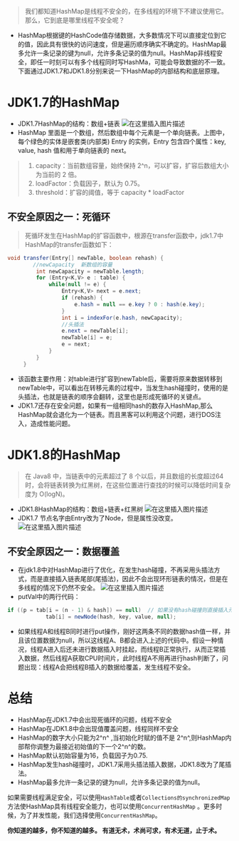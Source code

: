 > 我们都知道HashMap是线程不安全的，在多线程的环境下不建议使用它。那么，它到底是哪里线程不安全呢？
* HashMap根据键的HashCode值存储数据，大多数情况下可以直接定位到它的值，因此具有很快的访问速度，但是遍历顺序确实不确定的。HashMap最多允许一条记录的键为null，允许多条记录的值为null。HashMap非线程安全，即任一时刻可以有多个线程同时写HashMa，可能会导致数据的不一致。下面通过JDK1.7和JDK1.8分别来说一下HashMap的内部结构和底层原理。
#  JDK1.7的HashMap
* JDK1.7HashMap的结构：数组+链表
![在这里插入图片描述](https://img-blog.csdnimg.cn/20200418123611363.png?x-oss-process=image/watermark,type_ZmFuZ3poZW5naGVpdGk,shadow_10,text_aHR0cHM6Ly9ibG9nLmNzZG4ubmV0L3FxXzQwNzIyODI3,size_16,color_FFFFFF,t_70#pic_center)
* HashMap 里面是一个数组，然后数组中每个元素是一个单向链表。上图中，每个绿色的实体是嵌套类(内部类) Entry 的实例，Entry 包含四个属性：key, value, hash 值和用于单向链表的 next。
> 1. capacity：当前数组容量，始终保持 2^n，可以扩容，扩容后数组大小为当前的 2 倍。
> 2. loadFactor：负载因子，默认为 0.75。
> 3. threshold：扩容的阈值，等于 capacity * loadFactor
##  不安全原因之一：死循环
> 死循环发生在HashMap的扩容函数中，根源在transfer函数中，jdk1.7中HashMap的transfer函数如下：

```java
void transfer(Entry[] newTable, boolean rehash) {
		//newCapacity  新数组的容量
         int newCapacity = newTable.length;
         for (Entry<K,V> e : table) {
             while(null != e) {
                 Entry<K,V> next = e.next;
                 if (rehash) {
                     e.hash = null == e.key ? 0 : hash(e.key);
                 }
                 int i = indexFor(e.hash, newCapacity);
                 //头插法
                 e.next = newTable[i];
                 newTable[i] = e;
                 e = next;
             }
         }
     }
```
* 该函数主要作用：对table进行扩容到newTable后，需要将原来数据转移到newTable中，可以看出在转移元素的过程中，当发生hash碰撞时，使用的是头插法，也就是链表的顺序会翻转，这里也是形成死循环的关键点。
* JDK1.7还存在安全问题，如果有一组相同hash的数存入HashMap,那么HashMap就会退化为一个链表。而且黑客可以利用这个问题，进行DOS注入，造成性能问题。
# JDK1.8的HashMap
> 在 Java8 中，当链表中的元素超过了 8 个以后，并且数组的长度超过64时，会将链表转换为红黑树，在这些位置进行查找的时候可以降低时间复杂度为 O(logN)。

* JDK1.8HashMap的结构：数组+链表+红黑树
![在这里插入图片描述](https://img-blog.csdnimg.cn/20200418125423603.png?x-oss-process=image/watermark,type_ZmFuZ3poZW5naGVpdGk,shadow_10,text_aHR0cHM6Ly9ibG9nLmNzZG4ubmV0L3FxXzQwNzIyODI3,size_16,color_FFFFFF,t_70#pic_center)
* JDK1.7 节点名字由Entry改为了Node，但是属性没改变。
![在这里插入图片描述](https://img-blog.csdnimg.cn/20200418130433911.png?x-oss-process=image/watermark,type_ZmFuZ3poZW5naGVpdGk,shadow_10,text_aHR0cHM6Ly9ibG9nLmNzZG4ubmV0L3FxXzQwNzIyODI3,size_16,color_FFFFFF,t_70#pic_center)
##  不安全原因之一：数据覆盖
* 在jdk1.8中对HashMap进行了优化，在发生hash碰撞，不再采用头插法方式，而是直接插入链表尾部(尾插法)，因此不会出现环形链表的情况，但是在多线程的情况下仍然不安全。
![在这里插入图片描述](https://img-blog.csdnimg.cn/20200418131902465.png?x-oss-process=image/watermark,type_ZmFuZ3poZW5naGVpdGk,shadow_10,text_aHR0cHM6Ly9ibG9nLmNzZG4ubmV0L3FxXzQwNzIyODI3,size_16,color_FFFFFF,t_70#pic_center)
* putVal中的两行代码：
```java
if ((p = tab[i = (n - 1) & hash]) == null)  // 如果没有hash碰撞则直接插入元素
            tab[i] = newNode(hash, key, value, null);
```
* 如果线程A和线程B同时进行put操作，刚好这两条不同的数据hash值一样，并且该位置数据为null，所以这线程A、B都会进入上述的代码中。假设一种情况，线程A进入后还未进行数据插入时挂起，而线程B正常执行，从而正常插入数据，然后线程A获取CPU时间片，此时线程A不用再进行hash判断了，问题出现：线程A会把线程B插入的数据给覆盖，发生线程不安全。
#  总结
* HashMap在JDK1.7中会出现死循环的问题，线程不安全
* HashMap在JDK1.8中会出现值覆盖问题，线程同样不安全
* HashMap的数字大小只能为2^n^ ,当初始化时赋的值不是 2^n^,则HashMap内部帮你调整为最接近初始值的下一个2^n^的数。
* HashMap默认初始容量为16，负载因子为0.75.
* HashMap发生hash碰撞时，JDK1.7采用头插法插入数据，JDK1.8改为了尾插法。
* HashMap最多允许一条记录的键为null，允许多条记录的值为null。

如果需要线程满足安全，可以使用`HashTable`或者`Collections的synchronizedMap`方法使HashMap具有线程安全能力，也可以使用`ConcurrentHashMap` 。更多时候，为了并发性能，我们选择使用`ConcurrentHashMap`。

**你知道的越多，你不知道的越多。
有道无术，术尚可求，有术无道，止于术。**
